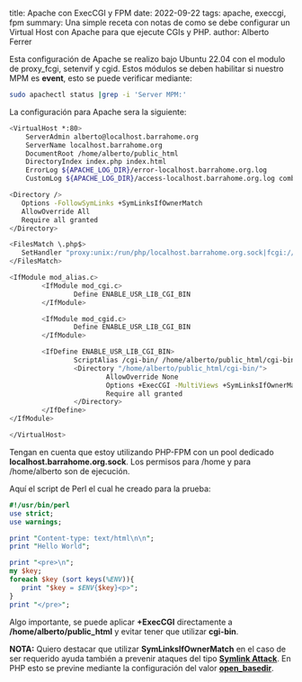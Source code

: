 title: Apache con ExecCGI y FPM
date: 2022-09-22
tags: apache, execcgi, fpm
summary: Una simple receta con notas de como se debe configurar un Virtual Host con Apache para que ejecute CGIs y PHP.
author: Alberto Ferrer

Esta configuración de Apache se realizo bajo Ubuntu 22.04 con el modulo de proxy_fcgi, setenvif y cgid. Estos módulos se deben habilitar si nuestro MPM es **event**, esto se puede verificar mediante:

```bash
sudo apachectl status |grep -i 'Server MPM:'
```

La configuración para Apache sera la siguiente:

```bash
<VirtualHost *:80>
    ServerAdmin alberto@localhost.barrahome.org
    ServerName localhost.barrahome.org
    DocumentRoot /home/alberto/public_html
    DirectoryIndex index.php index.html
    ErrorLog ${APACHE_LOG_DIR}/error-localhost.barrahome.org.log
    CustomLog ${APACHE_LOG_DIR}/access-localhost.barrahome.org.log combined

<Directory />
   Options -FollowSymLinks +SymLinksIfOwnerMatch
   AllowOverride All
   Require all granted
</Directory>

<FilesMatch \.php$>
   SetHandler "proxy:unix:/run/php/localhost.barrahome.org.sock|fcgi://localhost/"
</FilesMatch>

<IfModule mod_alias.c>
        <IfModule mod_cgi.c>
                Define ENABLE_USR_LIB_CGI_BIN
        </IfModule>

        <IfModule mod_cgid.c>
                Define ENABLE_USR_LIB_CGI_BIN
        </IfModule>

        <IfDefine ENABLE_USR_LIB_CGI_BIN>
                ScriptAlias /cgi-bin/ /home/alberto/public_html/cgi-bin/
                <Directory "/home/alberto/public_html/cgi-bin/">
                        AllowOverride None
                        Options +ExecCGI -MultiViews +SymLinksIfOwnerMatch
                        Require all granted
                </Directory>
        </IfDefine>
</IfModule>

</VirtualHost>
```

Tengan en cuenta que estoy utilizando PHP-FPM con un pool dedicado **localhost.barrahome.org.sock**. Los permisos para /home y para /home/alberto son de ejecución. 

Aquí el script de Perl el cual he creado para la prueba:

```perl
#!/usr/bin/perl
use strict;
use warnings;

print "Content-type: text/html\n\n";
print "Hello World";

print "<pre>\n";
my $key;
foreach $key (sort keys(%ENV)){
   print "$key = $ENV{$key}<p>";
}
print "</pre>";
```

Algo importante, se puede aplicar **+ExecCGI** directamente a **/home/alberto/public_html** y evitar tener que utilizar **cgi-bin**. 

**NOTA:** Quiero destacar que utilizar **SymLinksIfOwnerMatch** en el caso de ser requerido ayuda también a prevenir ataques del tipo **[Symlink Attack](https://capec.mitre.org/data/definitions/132.html)**. En PHP esto se previne mediante la configuración del valor **[open_basedir](https://www.php.net/manual/en/ini.core.php)**. 
